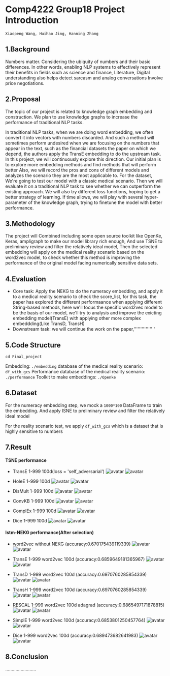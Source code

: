 # Comp4222 Group18 Project Introduction

`Xiaopeng Wang, Huihao Jing, Hanning Zhang`

## 1.Background

Numbers matter. Considering the ubiquity of numbers and their basic differences. In other words, enabling NLP systems to effectively represent their benefits in fields such as science and finance, Literature, Digital understanding also helps detect sarcasm and analog conversations Involve price negotiations.

## 2.Proposal

The topic of our project is related to knowledge graph embedding and construction. We plan to use knowledge graphs to increase the performance of traditional NLP tasks.

In traditional NLP tasks, when we are doing word embedding, we often convert it into vectors with numbers discarded. And such a method will sometimes perform undesired when we are focusing on the numbers that appear in the text, such as the financial datasets the paper on which we depend, the authors apply the TransE embedding to do the upstream task. In this project, we will continuously explore this direction. Our initial plan is to explore more embedding methods and find methods that will perform better Also, we will record the pros and cons of different models and analyzes the scenario they are the most applicable to. For the dataset, We're going to test our model with a classic medical scenario. Then we will evaluate it on a traditional NLP task to see whether we can outperform the existing approach. We will also try different loss functions, hoping to get a better strategy of learning. If time allows, we will play with several hyper-parameter of the knowledge graph, trying to finetune the model with better performance.

## 3.Methodology

The project will Combined including some open source toolkit like OpenKe, Keras, ampligraph to make our model library rich enough, And use TSNE to preliminary review and filter the relatively ideal model, Then the selected embedding will apply on the medical reality scenario based on the word2vec model, to check whether this method is improving the performance of the original model facing numerically sensitive data sets.

## 4.Evaluation

- Core task: Apply the NEKG to do the numeracy embedding, and apply it to a medical reality scenario to check the score_list, for this task, the paper has explored the different performaance when applying different String-based methods, here we'll focus the specific word2vec model to be the basis of our model, we'll try to analysis and  improve the exicting embedding model(TransE) with applying other more complex embeddding(Like TransD, TransH)
- Downstream task: we will continue the work on the paper,''''''''''''''''

## 5.Code Structure
```
cd Final_project
```
Embedding: `./embedding`
database of the medical reality scenario: `df_with_gcs`
Performance database of the medical reality scenario: `./performance`
Toolkit to make embeddings: `./Openke`

## 6.Dataset

For the numeracy embedding step, we mock a `1000*100` DataFrame to train the embedding. And apply ISNE to preliminary review and filter the relatively ideal model

For the reality scenario test, we apply `df_with_gcs` which is a dataset that is highly sensitive to numbers

## 7.Result

#### TSNE performance

- TransE 1-999 100d(loss = 'self_adversarial')
![avatar](./Assets/TransE_2d_1-999_100d_self_adversarial.png)
![avatar](./Assets/TransE_3d_1-999_100d_self_adversarial.png)

- HoleE 1-999 100d
![avatar](./Assets/HoleE_2d_1-999_100d.png)
![avatar](./Assets/HoleE_3d_1-999_100d.png)

- DisMult 1-999 100d
![avatar](./Assets/DisMult_2d_1-999_100d_self_adversarial.png)
![avatar](./Assets/DisMult_3d_1-999_100d_self_adversarial.png)

- ConvKB 1-999 100d
![avatar](./Assets/ConvKB_2d_1-999_100d.png)
![avatar](./Assets/ConvKB_3d_1-999_100d.png)

- ComplEx 1-999 100d
![avatar](./Assets/ComplEx_2d_1-999_100d_self_adversarial.png)
![avatar](./Assets/ComplEx_3d_1-999_100d_self_adversarial.png)

- Dice 1-999 100d
![avatar](./Assets/Dice_2d_1-999_100d_.png)
![avatar](./Assets/Dice_3d_1-999_100d_.png)

#### Istm-NEKG performance(After selection)

- word2vec without NEKG (accuracy:0.670175439119339)
![avatar](./Assets/word2vec_acc.png)
![avatar](./Assets/word2vec_loss.png)

- TransE 1-999 word2vec 100d (accuracy:0.6859649181365967)
![avatar](./Assets/istm_nekg_transe_SGD_acc.png)
![avatar](./Assets/istm_nekg_transe_SGD_loss.png)

- TransD 1-999 word2vec 100d (accuracy:0.6970760285854339)
![avatar](./Assets/istm_nekg_transd_SGD_acc.png)
![avatar](./Assets/istm_nekg_transd_SGD_loss.png)

- TransH 1-999 word2vec 100d (accuracy:0.6970760285854339)
![avatar](./Assets/istm_nekg_transh_SGD_acc.png)
![avatar](./Assets/istm_nekg_transh_SGD_loss.png)

- RESCAL 1-999 word2vec 100d adagrad (accuracy:0.6865497171878815)
![avatar](./Assets/lstm-NEKG-gcs-RESCAL_adagrad_acc.png)
![avatar](./Assets/lstm-NEKG-gcs-RESCAL_adagrad_loss.png)

- SimplE 1-999 word2vec 100d (accuracy:0.6853801250457764)
![avatar](./Assets/lstm-NEKG-gcs-SimplE_acc.png)
![avatar](./Assets/lstm-NEKG-gcs-SimplE_loss.png)

- Dice 1-999 word2vec 100d (accuracy:0.689473682641983)
![avatar](./Assets/dice_acc.png)
![avatar](./Assets/dice_loss.png)

## 8.Conclusion
........................